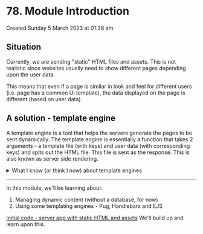 # 78. Module Introduction
Created Sunday 5 March 2023 at 01:38 am

## Situation
Currently, we are sending "static" HTML files and assets. This is not realistic since websites usually need to show different pages depending upon the user data.

This means that even if a page is similar in look and feel for different users (i.e. page has a common UI template), the data displayed on the page is different (based on user data).

## A solution - template engine
A template engine is a tool that helps the servers generate the pages to be sent dynamically. The template engine is essentially a function that takes 2 arguments - a template file (with keys) and user data (with corresponding keys) and spits out the HTML file. This file is sent as the response. This is also known as server side rendering.

<details>
  <summary>What I know (or think I now) about template engines</summary>
  <ul>
    <li>
      Templates are usually written in a DSL. The DSL and the template engine
      are mostly coupled and made by the same team.
    </li>
    <li>
      Templates have *placeholder* constructs were data and also code in a
      programming language may be written.
    </li>
    <li>
      The placeholder should evaluate to a render-able type like strings,
      number, characters.
    </li>
  </ul>
</details>

---
In this module, we'll be learning about:
1. Managing dynamic content (without a database, for now)
2. Using some templating engines - Pug, Handlebars and EJS
   
[Initial code - server app with static HTML and assets](https://github.com/exemplar-codes/templating-engines-w-express-js/commit/591b2acf09cb6d83fd434e20bc367f65136e5463)
We'll build up and learn upon this.
